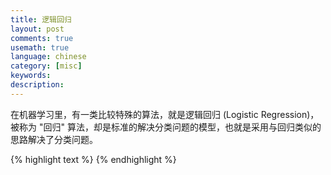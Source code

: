 ```yaml
---
title: 逻辑回归
layout: post
comments: true
usemath: true
language: chinese
category: [misc]
keywords:
description:
---
```


在机器学习里，有一类比较特殊的算法，就是逻辑回归 (Logistic Regression)，被称为 "回归" 算法，却是标准的解决分类问题的模型，也就是采用与回归类似的思路解决了分类问题。

<!-- more -->



{% highlight text %}
{% endhighlight %}
